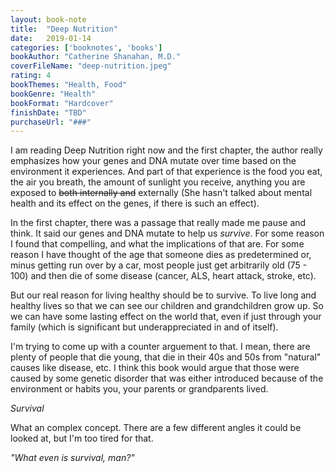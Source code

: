 ```yaml
---
layout: book-note
title:  "Deep Nutrition"
date:   2019-01-14
categories: ['booknotes', 'books']
bookAuthor: "Catherine Shanahan, M.D."
coverFileName: "deep-nutrition.jpeg"
rating: 4
bookThemes: "Health, Food"
bookGenre: "Health"
bookFormat: "Hardcover"
finishDate: "TBD"
purchaseUrl: "###"
---
```


I am reading Deep Nutrition right now and the first chapter, the author really emphasizes how your genes and DNA mutate over time based on the environment it experiences. And part of that experience is the food you eat, the air you breath, the amount of sunlight you receive, anything you are exposed to ~~both internally and~~ externally (She hasn't talked about mental health and its effect on the genes, if there is such an effect).

In the first chapter, there was a passage that really made me pause and think. It said our genes and DNA mutate to help us _survive_. For some reason I found that compelling, and what the implications of that are. For some reason I have thought of the age that someone dies as predetermined or, minus getting run over by a car, most people just get arbitrarily old (75 - 100) and then die of some disease (cancer, ALS, heart attack, stroke, etc).

But our real reason for living healthy should be to survive. To live long and healthy lives so that we can see our children and grandchildren grow up. So we can have some lasting effect on the world that, even if just through your family (which is significant but underappreciated in and of itself).

I'm trying to come up with a counter arguement to that. I mean, there are plenty of people that die young, that die in their 40s and 50s from "natural" causes like disease, etc. I think this book would argue that those were caused by some genetic disorder that was either introduced because of the environment or habits you, your parents or grandparents lived.

_Survival_

What an complex concept. There are a few different angles it could be looked at, but I'm too tired for that.

_"What even is survival, man?"_